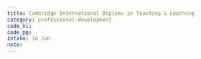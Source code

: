 ```yaml
---
title: Cambridge International Diploma in Teaching & Learning
category: professional-development
code_kl: 
code_pg: 
intake: 16 Jun
note: 
---
```

